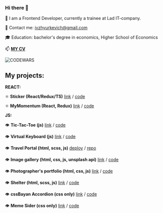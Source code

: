 ### Hi there 👋

🔭 I am a Frontend Developer, currently a trainee at Lad IT-company.

📧 Contact me: ivzhyurkevich@gmail.com

🎓 Education: bachelor's degree in economics, Higher School of Economics

 📫 [**MY CV**](https://Irene-lab80.github.io/rsschool-cv/) 
 
![CODEWARS](https://www.codewars.com/users/Irene-lab80/badges/large)
 

## **My projects:**

**REACT:**

⚛️ **Sticker (React/Redux/TS)** [link](https://application-r88w.vercel.app/) / [code](https://github.com/Irene-lab80/Application/tree/main)

⚛️ **MyMomentum (React, Redux)** [link](https://momentum-psi.vercel.app/) / [code](https://github.com/Irene-lab80/momentum)


**JS:**

👁️ **Tic-Tac-Toe (js)** [link](https://irene-lab80.github.io/tic-tac-toe/) / [code](https://github.com/Irene-lab80/tic-tac-toe)

👁️ **Virtual Keyboard (js)** [link](https://irene-lab80.github.io/virtual-keyboard/) / [code](https://github.com/Irene-lab80/virtual-keyboard)

👁️ **Travel Portal (html, scss, js)** [deploy](https://irene-lab80.github.io/travel/) / [repo](https://github.com/Irene-lab80/travel/)

👁️ **Image gallery (html, css, js, unsplash api)** [link](https://irene-lab80.github.io/image-gallery/) / [code](https://github.com/Irene-lab80/image-gallery)

👁️ **Photographer's portfolio (html, css, js)** [link](https://irene-lab80.github.io/photographers-portfolio/) / [code](https://github.com/Irene-lab80/photographers-portfolio)

👁️ **Shelter (html, scss, js)** [link](https://irene-lab80.github.io/Shelter/pages/main/) / [code](https://github.com/Irene-lab80/Shelter)

👁️ **cssBayan Accordion (css only)** [link](https://irene-lab80.github.io/cssBayan/cssBayan/) / [code](https://github.com/Irene-lab80/cssBayan/)

👁️ **Meme Sider (css only)** [link](https://irene-lab80.github.io/cssMemSlider/cssMemSlider/index.html) / [code](https://github.com/Irene-lab80/cssMemSlider)

<!--
**Irene-lab80/Irene-lab80** is a ✨ _special_ ✨ repository because its `README.md` (this file) appears on your GitHub profile.

Here are some ideas to get you started:

- 🔭 I’m currently working on ...
- 👯 I’m looking to collaborate on ...
- 🤔 I’m looking for help with ...
- 💬 Ask me about ...
- 📫 How to reach me: ...
- 😄 Pronouns: ...
- ⚡ Fun fact: ...
-->
